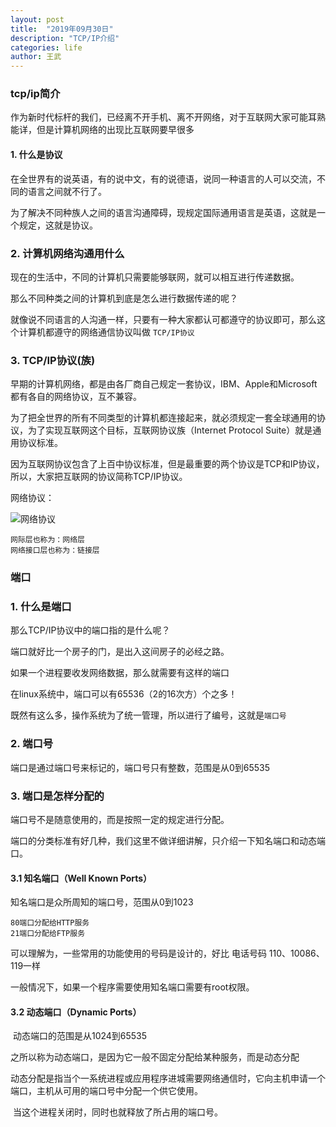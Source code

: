 ```yaml
---
layout: post
title:  "2019年09月30日"
description: "TCP/IP介绍" 
categories: life
author: 王武
---
```


### tcp/ip简介

作为新时代标杆的我们，已经离不开手机、离不开网络，对于互联网大家可能耳熟能详，但是计算机网络的出现比互联网要早很多

#### 1. 什么是协议

在全世界有的说英语，有的说中文，有的说德语，说同一种语言的人可以交流，不同的语言之间就不行了。

为了解决不同种族人之间的语言沟通障碍，现规定国际通用语言是英语，这就是一个规定，这就是协议。

### 2. 计算机网络沟通用什么

现在的生活中，不同的计算机只需要能够联网，就可以相互进行传递数据。

那么不同种类之间的计算机到底是怎么进行数据传递的呢？

就像说不同语言的人沟通一样，只要有一种大家都认可都遵守的协议即可，那么这个计算机都遵守的网络通信协议叫做 `TCP/IP协议`

### 3. TCP/IP协议(族)

​        早期的计算机网络，都是由各厂商自己规定一套协议，IBM、Apple和Microsoft都有各自的网络协议，互不兼容。

​        为了把全世界的所有不同类型的计算机都连接起来，就必须规定一套全球通用的协议，为了实现互联网这个目标，互联网协议族（Internet Protocol Suite）就是通用协议标准。

​        因为互联网协议包含了上百中协议标准，但是最重要的两个协议是TCP和IP协议，所以，大家把互联网的协议简称TCP/IP协议。

网络协议：

![网络协议]({{site.baseurl}}/images/log/2019-09-30/Snip20190930_1.png)

```
网际层也称为：网络层
网络接口层也称为：链接层
```

### 端口

### 1. 什么是端口

那么TCP/IP协议中的端口指的是什么呢？

端口就好比一个房子的门，是出入这间房子的必经之路。



如果一个进程要收发网络数据，那么就需要有这样的端口

在linux系统中，端口可以有65536（2的16次方）个之多！

既然有这么多，操作系统为了统一管理，所以进行了编号，这就是`端口号`

### 2. 端口号

端口是通过端口号来标记的，端口号只有整数，范围是从0到65535

### 3. 端口是怎样分配的

端口号不是随意使用的，而是按照一定的规定进行分配。

端口的分类标准有好几种，我们这里不做详细讲解，只介绍一下知名端口和动态端口。

#### 3.1 知名端口（Well Known Ports）

知名端口是众所周知的端口号，范围从0到1023

```
80端口分配给HTTP服务
21端口分配给FTP服务
```

可以理解为，一些常用的功能使用的号码是设计的，好比 电话号码 110、10086、119一样

一般情况下，如果一个程序需要使用知名端口需要有root权限。

#### 3.2 动态端口（Dynamic Ports）

​       动态端口的范围是从1024到65535

​       之所以称为动态端口，是因为它一般不固定分配给某种服务，而是动态分配

​       动态分配是指当个一系统进程或应用程序进城需要网络通信时，它向主机申请一个端口，主机从可用的端口号中分配一个供它使用。

​       当这个进程关闭时，同时也就释放了所占用的端口号。